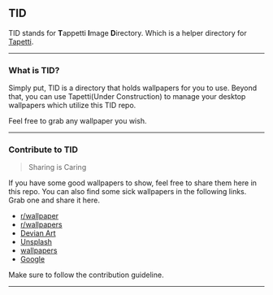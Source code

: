 ## TID

TID stands for **T**appetti **I**mage **D**irectory. Which is a helper directory for [Tapetti](https://www.youtube.com/watch?v=dQw4w9WgXcQ).

---

### What is TID?

Simply put, TID is a directory that holds wallpapers for you to use. Beyond that, you can use Tapetti(Under Construction) to manage your desktop wallpapers which utilize this TID repo.

Feel free to grab any wallpaper you wish.

---

### Contribute to TID

  > Sharing is Caring

If you have some good wallpapers to show, feel free to share them here in this repo. You can also find some sick wallpapers in the following links. Grab one and share it here.

 - [r/wallpaper](https://www.reddit.com/r/wallpaper/)
 - [r/wallpapers](https://www.reddit.com/r/wallpapers/)
 - [Devian Art](https://www.deviantart.com/)
 - [Unsplash](https://unsplash.com/wallpapers)
 - [wallpapers](https://wallpapers.com/)
 - [Google](https://www.google.com/imghp)

Make sure to follow the contribution guideline.

---
